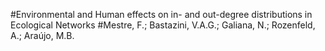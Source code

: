 #Environmental and Human effects on in- and out-degree distributions in Ecological Networks
#Mestre, F.; Bastazini, V.A.G.; Galiana, N.; Rozenfeld, A.; Araújo, M.B. 
